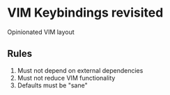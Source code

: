 # VIM Keybindings revisited 
Opinionated VIM layout

## Rules
1. Must not depend on external dependencies
2. Must not reduce VIM functionality
3. Defaults must be "sane"

